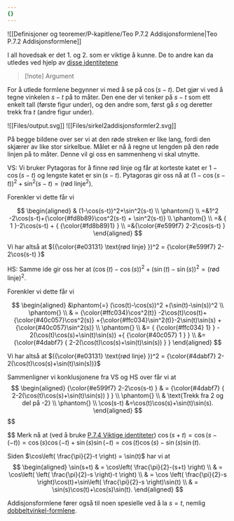 ```yaml
---
{}
---
```

![[Definisjoner og teoremer/P-kapitlene/Teo P.7.2 Addisjonsformlene|Teo P.7.2 Addisjonsformlene]]

I all hovedsak er det 1. og 2. som er viktige å kunne. De to andre kan da utledes ved hjelp av [disse identitetene](Kapittel%200%20-%20innledende%20kapittel/P.7.4%20Viktige%20identiteter.md)

> [!note] Argument 
> 

For å utlede formlene begynner vi med å se på $\cos(s-t)$. Det gjør vi ved å tegne vinkelen $s-t$ på to måter. Den ene der vi tenker på $s-t$ som ett enkelt tall (første figur under), og den andre som, først gå $s$ og deretter trekk fra $t$ (andre figur under).

![[Files/output.svg]]
![[Files/sirkel2addisjonsformler2.svg]]

På begge bildene over ser vi at den røde streken er like lang, fordi den skjærer av like stor sirkelbue. Målet er nå å regne ut lengden på den røde linjen på to måter. Denne vil gi oss en sammenheng vi skal utnytte.

VS: Vi bruker Pytagoras for å finne rød linje og får at korteste katet er $1-\cos(s-t)$ og lengste katet er $\sin(s-t)$. Pytagoras gir oss nå at $(1-\cos(s-t))^2+\sin^2(s-t) = (\text{rød linje}^2)$.

Forenkler vi dette får vi

$$
\begin{aligned} 
   & (1-\cos(s-t))^2+\sin^2(s-t)   \\
  \phantom{} \\
  =&1^2 -2\cos(s-t)+{\color{#fd8b89}\cos^2(s-t) + \sin^2(s-t)}   \\
  \phantom{} \\
 =& { 1 }-2\cos(s-t) + { {\color{#fd8b89}1} }  \\ =&{\color{#e599f7} 2-2\cos(s-t) }
\end{aligned} 
$$

Vi har altså at $({\color{#e03131} \text{rød linje} })^2 = {\color{#e599f7} 2-2\cos(s-t) }$

HS: Samme ide gir oss her at $(\cos(t)-\cos(s))^2 +(\sin(t)-\sin(s))^2 = (\text{rød linje})^2$. 

Forenkler vi dette får vi

$$
\begin{aligned} 
     &\phantom{=} (\cos(t)-\cos(s))^2 +(\sin(t)-\sin(s))^2   \\
  \phantom{} \\
   & = {\color{#ffc034}\cos^2(t)} -2\cos(t)\cos(t)+{\color{#40c057}\cos^2(s)} +{\color{#ffc034}\sin^2(t)}-2\sin(t)\sin(s) + {\color{#40c057}\sin^2(s)} \\
  \phantom{} \\
  &= { {\color{#ffc034}   1} } - 2(\cos(t)\cos(s)+\sin(t)\sin(s)) +{ {\color{#40c057} 1 } }
  \\ &= {\color{#4dabf7} { 2-2(\cos(t)\cos(s)+\sin(t)\sin(s)) } }
\end{aligned} 
$$

Vi har altså at $({\color{#e03131} \text{rød linje} })^2 = {\color{#4dabf7} 2-2(\cos(t)\cos(s)+\sin(t)\sin(s))}$

Sammenligner vi konklusjonene fra VS og HS over får vi at 
$$
\begin{aligned} 
 {\color{#e599f7} 2-2\cos(s-t) } & =  {\color{#4dabf7} { 2-2(\cos(t)\cos(s)+\sin(t)\sin(s)) } }  \\ \phantom{} \\ & \text{Trekk fra 2 og del på -2} \\  \phantom{} \\ \cos(s-t) &=\cos(t)\cos(s)+\sin(t)\sin(s).
\end{aligned} 
$$
$$

$$
Merk nå at (ved å bruke [P.7.4 Viktige identiteter](Kapittel%200%20-%20innledende%20kapittel/P.7.4%20Viktige%20identiteter.md)) $\cos(s+t) = \cos(s-(-t)) = \cos(s)\cos(-t)+\sin(s)\sin(-t) = \cos(t)\cos(s)-\sin(s)\sin(t).$

Siden $\cos\left( \frac{\pi}{2}-t \right) = \sin(t)$ har vi at
$$
\begin{aligned} 
  \sin(s+t) & = \cos\left( \frac{\pi}{2}-(s+t) \right) \\
   & = \cos\left( \left( \frac{\pi}{2}-s \right)-t \right) \\
   & = \cos \left( \frac{\pi}{2}-s \right)\cos(t)+\sin\left( \frac{\pi}{2}-s \right)\sin(t) \\
   & = \sin(s)\cos(t)+\cos(s)\sin(t).
\end{aligned} 
$$

Addisjonsformlene fører også til noen spesielle ved å la $s = t$, nemlig [dobbeltvinkel-formlene](Kapittel%200%20-%20innledende%20kapittel/P.7.6%20Dobbeltvinkel-formlene.md).